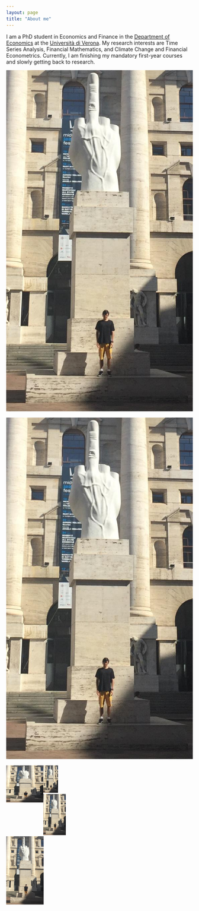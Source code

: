 ```yaml
---
layout: page
title: "About me"
---
```


I am a PhD student in Economics and Finance in the [Department of Economics](https://www.dse.univr.it/?lang=en) at the [Università di Verona](https://www.univr.it/en/home). My research interests are Time Series Analysis, Financial Mathematics, and Climate Change and Financial Econometrics. Currently, I am finishing my mandatory first-year courses and slowly getting back to research.

![title >](/pic_milano.jpeg)

![title](/pic_milano.jpeg)

<img align="left" width="100" height="100" src="/pic_milano.jpg">

<div class="row">
  <div class="column">
    <img src="/pic_milano.jpg" alt="primeira imagem" style="width:10%">
  </div>
  <div class="column">
    <img src="/pic_milano.jpg" alt="segunda imagem" style="width:15%">
  </div>
  <div class="column">
    <img src="/pic_milano.jpg" alt="terceira imagem" style="width:20%">
  </div>
</div>
